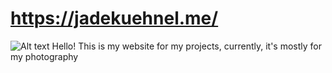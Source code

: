 # https://jadekuehnel.me/
![Alt text](https://cloud-pbidz19wd-hack-club-bot.vercel.app/0image.png)
Hello! This is my website for my projects, currently, it's mostly for my photography
